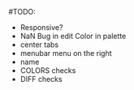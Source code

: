 #TODO:

- Responsive?
- NaN Bug in edit Color in palette
- center tabs
- menubar menu on the right
- name
- COLORS checks
- DIFF checks
